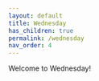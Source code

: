 ```yaml
---
layout: default
title: Wednesday
has_children: true
permalink: /wednesday
nav_order: 4
---
```

Welcome to Wednesday!
